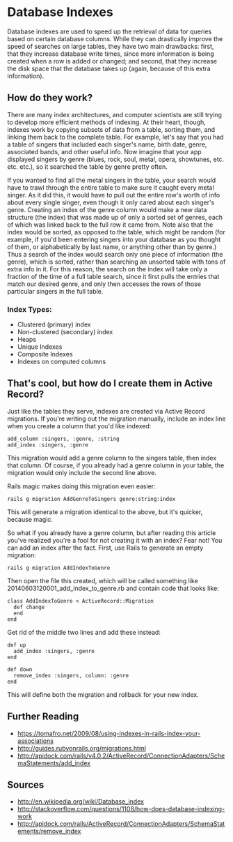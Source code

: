 # Database Indexes
Database indexes are used to speed up the retrieval of data for queries based on certain database columns. While they can drastically improve the speed of searches on large tables, they
have two main drawbacks: first, that they increase database write times, since more information is being created when a row is added or changed; and second, that they increase the disk space
that the database takes up (again, because of this extra information).

## How do they work?
There are many index architectures, and computer scientists are still trying to develop more efficient methods of indexing. At their heart, though, indexes work by copying subsets of data from a
table, sorting them, and linking them back to the complete table. For example, let's say that you had a table of singers that included each singer's name, birth date, genre, associated bands, and other
useful info. Now imagine that your app displayed singers by genre (blues, rock, soul, metal, opera, showtunes, etc. etc. etc.), so it searched the table by genre pretty often.

If you wanted to find all the metal singers in the table, your search would have to trawl through the entire table to make sure it caught every metal singer. As it did this, it would
have to pull out the entire row's worth of info about every single singer, even though it only cared about each singer's genre. Creating an index of the genre column would make a new data structure
(the index) that was made up of only a sorted set of genres, each of which was linked back to the full row it came from. Note also that the index would be sorted, as opposed to the table, which might be random (for example, if you'd been entering singers
into your database as you thought of them, or alphabetically by last name, or anything other than by genre.) Thus a search of the index would search only one piece of information (the genre), which
is sorted, rather than searching an unsorted table with tons of extra info in it. For this reason, the search on the index will take only a fraction of the time
of a full table search, since it first pulls the entries that match our desired genre, and only then accesses the rows of those particular singers in the full table.

### Index Types:

* Clustered (primary) index
* Non-clustered (secondary) index
* Heaps
* Unique Indexes
* Composite Indexes
* Indexes on computed columns

## That's cool, but how do I create them in Active Record?
Just like the tables they serve, indexes are created via Active Record migrations. If you're writing out the migration manually, include an index line when you create a column that you'd like indexed:

    add_column :singers, :genre, :string  
    add_index :singers, :genre

This migration would add a genre column to the singers table, then index that column. Of course, if you already had a genre column in your table, the migration would only include the second line above.

Rails magic makes doing this migration even easier:

    rails g migration AddGenreToSingers genre:string:index

This will generate a migration identical to the above, but it's quicker, because magic.

So what if you already have a genre column, but after reading this article you've realized you're a fool for not creating it with an index? Fear not! You can add an index after the fact. First, use Rails to generate an empty migration:

    rails g migration AddIndexToGenre

Then open the file this created, which will be called something like 20140603120001_add_index_to_genre.rb and contain code that looks like:

    class AddIndexToGenre < ActiveRecord::Migration  
      def change  
      end  
    end

Get rid of the middle two lines and add these instead:

    def up  
      add_index :singers, :genre  
    end

    def down  
      remove_index :singers, column: :genre  
    end

This will define both the migration and rollback for your new index.

## Further Reading
* https://tomafro.net/2009/08/using-indexes-in-rails-index-your-associations
* http://guides.rubyonrails.org/migrations.html
* http://apidock.com/rails/v4.0.2/ActiveRecord/ConnectionAdapters/SchemaStatements/add_index

## Sources

* http://en.wikipedia.org/wiki/Database_index
* http://stackoverflow.com/questions/1108/how-does-database-indexing-work
* http://apidock.com/rails/ActiveRecord/ConnectionAdapters/SchemaStatements/remove_index
